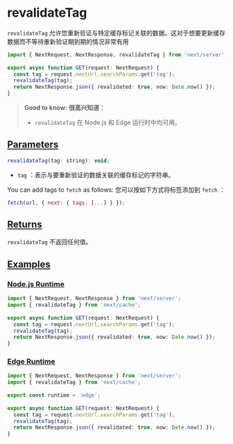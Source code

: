 # revalidateTag

`revalidateTag` 允许您重新验证与特定缓存标记关联的数据。这对于想要更新缓存数据而不等待重新验证期到期的情况非常有用

```ts
import { NextRequest, NextResponse, revalidateTag } from 'next/server';
 
export async function GET(request: NextRequest) {
  const tag = request.nextUrl.searchParams.get('tag');
  revalidateTag(tag);
  return NextResponse.json({ revalidated: true, now: Date.now() });
}
```

> **Good to know: 很高兴知道：**
>
> - `revalidateTag` 在 Node.js 和 Edge 运行时中均可用。

## [Parameters](https://nextjs.org/docs/app/api-reference/functions/revalidateTag#parameters)

```js
revalidateTag(tag: string): void;
```

- `tag` ：表示与要重新验证的数据关联的缓存标记的字符串。

You can add tags to `fetch` as follows:
您可以按如下方式将标签添加到 `fetch` ：

```js
fetch(url, { next: { tags: [...] } });
```

## [Returns](https://nextjs.org/docs/app/api-reference/functions/revalidateTag#returns)

`revalidateTag` 不返回任何值。

## [Examples](https://nextjs.org/docs/app/api-reference/functions/revalidateTag#examples)

### [Node.js Runtime](https://nextjs.org/docs/app/api-reference/functions/revalidateTag#nodejs-runtime)

```ts
import { NextRequest, NextResponse } from 'next/server';
import { revalidateTag } from 'next/cache';
 
export async function GET(request: NextRequest) {
  const tag = request.nextUrl.searchParams.get('tag');
  revalidateTag(tag);
  return NextResponse.json({ revalidated: true, now: Date.now() });
}
```

### [Edge Runtime](https://nextjs.org/docs/app/api-reference/functions/revalidateTag#edge-runtime)

```ts
import { NextRequest, NextResponse } from 'next/server';
import { revalidateTag } from 'next/cache';
 
export const runtime = 'edge';
 
export async function GET(request: NextRequest) {
  const tag = request.nextUrl.searchParams.get('tag');
  revalidateTag(tag);
  return NextResponse.json({ revalidated: true, now: Date.now() });
}
```

